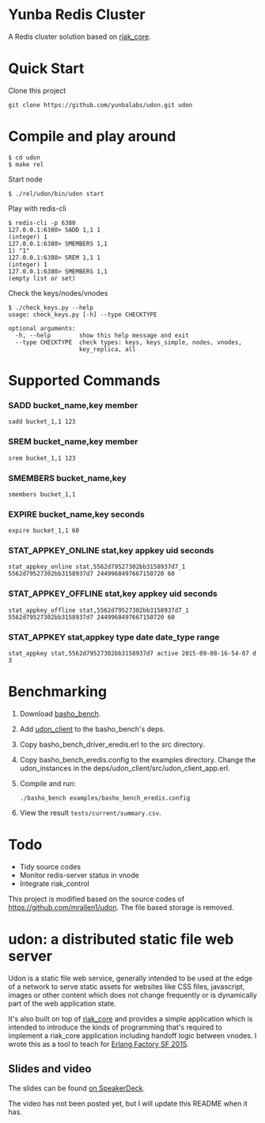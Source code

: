 Yunba Redis Cluster
==========================

A Redis cluster solution based on [riak_core][0].

Quick Start
===========
Clone this project
```
git clone https://github.com/yunbalabs/udon.git udon
```

Compile and play around
=======================
```
$ cd udon
$ make rel
```

Start node
```
$ ./rel/udon/bin/udon start
```

Play with redis-cli
```
$ redis-cli -p 6380
127.0.0.1:6380> SADD 1,1 1
(integer) 1
127.0.0.1:6380> SMEMBERS 1,1
1) "1"
127.0.0.1:6380> SREM 1,1 1
(integer) 1
127.0.0.1:6380> SMEMBERS 1,1
(empty list or set)
```

Check the keys/nodes/vnodes
```
$ ./check_keys.py --help
usage: check_keys.py [-h] --type CHECKTYPE

optional arguments:
  -h, --help        show this help message and exit
  --type CHECKTYPE  check types: keys, keys_simple, nodes, vnodes,
                    key_replica, all
```

Supported Commands
======
### SADD bucket_name,key member
```
sadd bucket_1,1 123
```

### SREM bucket_name,key member
```
srem bucket_1,1 123
```

### SMEMBERS bucket_name,key
```
smembers bucket_1,1
```

### EXPIRE bucket_name,key seconds
```
expire bucket_1,1 60
```

### STAT_APPKEY_ONLINE stat,key appkey uid seconds
```
stat_appkey_online stat,5562d79527302bb3158937d7_1 5562d79527302bb3158937d7 2449968497667150720 60
```

### STAT_APPKEY_OFFLINE stat,key appkey uid seconds
```
stat_appkey_offline stat,5562d79527302bb3158937d7_1 5562d79527302bb3158937d7 2449968497667150720 60
```

### STAT_APPKEY stat,appkey type date date_type range
```
stat_appkey stat,5562d79527302bb3158937d7 active 2015-09-08-16-54-07 d 3
```

Benchmarking
======
1. Download [basho_bench](https://github.com/basho/basho_bench).
2. Add [udon_client](https://github.com/yunbalabs/udon_client) to the basho_bench's deps.
3. Copy basho_bench_driver_eredis.erl to the src directory.
4. Copy basho_bench_eredis.config to the examples directory. Change the udon_instances in the deps/udon_client/src/udon_client_app.erl.
5. Compile and run:

    ```
    ./basho_bench examples/basho_bench_eredis.config
    ```
6. View the result `tests/current/summary.csv`.

Todo
====
 * Tidy source codes
 * Monitor redis-server status in vnode
 * Integrate riak_control

This project is modified based on the source codes of https://github.com/mrallen1/udon. The file based storage is removed.

udon: a distributed static file web server
=============================

Udon is a static file web service, generally intended to be used at the edge of a network to serve static assets for websites like CSS files, javascript, images or other content which does not change frequently or is dynamically part of the web application state.

It's also built on top of [riak_core][0] and provides a simple application which is intended to introduce the kinds of programming that's required to implement a riak_core application including handoff logic between vnodes.  I wrote this as a tool to teach for [Erlang Factory SF 2015][1].

Slides and video
----------------
The slides can be found [on SpeakerDeck][2].

The video has not been posted yet, but I will update this README when it has.

[0]: https://github.com/basho/riak_core
[1]: http://www.erlang-factory.com/sfbay2015/mark-allen
[2]: https://speakerdeck.com/mrallen1/building-distributed-applications-with-riak-core 
